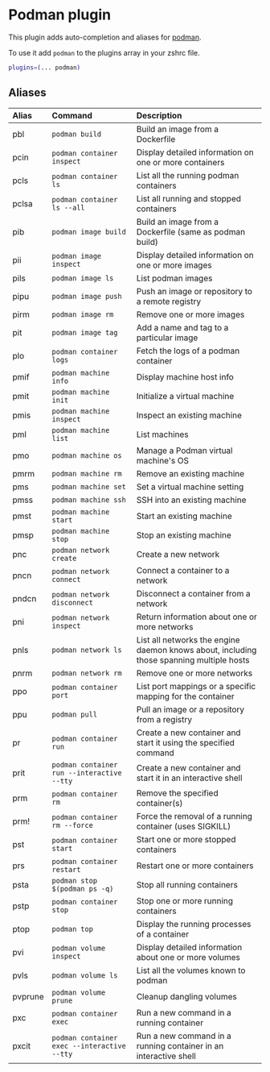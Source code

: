 # Podman plugin

This plugin adds auto-completion and aliases for [podman](https://podman.io/).

To use it add `podman` to the plugins array in your zshrc file.

```zsh
plugins=(... podman)
```

## Aliases

| Alias   | Command                                       | Description                                                                              |
| :------ | :-------------------------------------------- | :--------------------------------------------------------------------------------------- |
| pbl     | `podman build`                                | Build an image from a Dockerfile                                                         |
| pcin    | `podman container inspect`                    | Display detailed information on one or more containers                                   |
| pcls    | `podman container ls`                         | List all the running podman containers                                                   |
| pclsa   | `podman container ls --all`                   | List all running and stopped containers                                                  |
| pib     | `podman image build`                          | Build an image from a Dockerfile (same as podman build)                                  |
| pii     | `podman image inspect`                        | Display detailed information on one or more images                                       |
| pils    | `podman image ls`                             | List podman images                                                                       |
| pipu    | `podman image push`                           | Push an image or repository to a remote registry                                         |
| pirm    | `podman image rm`                             | Remove one or more images                                                                |
| pit     | `podman image tag`                            | Add a name and tag to a particular image                                                 |
| plo     | `podman container logs`                       | Fetch the logs of a podman container                                                     |
| pmif    | `podman machine info`                         | Display machine host info                                                                |
| pmit    | `podman machine init`                         | Initialize a virtual machine                                                             |
| pmis    | `podman machine inspect`                      | Inspect an existing machine                                                              |
| pml     | `podman machine list`                         | List machines                                                                            |
| pmo     | `podman machine os`                           | Manage a Podman virtual machine's OS                                                     |
| pmrm    | `podman machine rm`                           | Remove an existing machine                                                               |
| pms     | `podman machine set`                          | Set a virtual machine setting                                                            |
| pmss    | `podman machine ssh`                          | SSH into an existing machine                                                             |
| pmst    | `podman machine start`                        | Start an existing machine                                                                |
| pmsp    | `podman machine stop`                         | Stop an existing machine                                                                 |
| pnc     | `podman network create`                       | Create a new network                                                                     |
| pncn    | `podman network connect`                      | Connect a container to a network                                                         |
| pndcn   | `podman network disconnect`                   | Disconnect a container from a network                                                    |
| pni     | `podman network inspect`                      | Return information about one or more networks                                            |
| pnls    | `podman network ls`                           | List all networks the engine daemon knows about, including those spanning multiple hosts |
| pnrm    | `podman network rm`                           | Remove one or more networks                                                              |
| ppo     | `podman container port`                       | List port mappings or a specific mapping for the container                               |
| ppu     | `podman pull`                                 | Pull an image or a repository from a registry                                            |
| pr      | `podman container run`                        | Create a new container and start it using the specified command                          |
| prit    | `podman container run --interactive --tty`    | Create a new container and start it in an interactive shell                              |
| prm     | `podman container rm`                         | Remove the specified container(s)                                                        |
| prm!    | `podman container rm --force`                 | Force the removal of a running container (uses SIGKILL)                                  |
| pst     | `podman container start`                      | Start one or more stopped containers                                                     |
| prs     | `podman container restart`                    | Restart one or more containers                                                           |
| psta    | `podman stop $(podman ps -q)`                 | Stop all running containers                                                              |
| pstp    | `podman container stop`                       | Stop one or more running containers                                                      |
| ptop    | `podman top`                                  | Display the running processes of a container                                             |
| pvi     | `podman volume inspect`                       | Display detailed information about one or more volumes                                   |
| pvls    | `podman volume ls`                            | List all the volumes known to podman                                                     |
| pvprune | `podman volume prune`                         | Cleanup dangling volumes                                                                 |
| pxc     | `podman container exec`                       | Run a new command in a running container                                                 |
| pxcit   | `podman container exec --interactive --tty`   | Run a new command in a running container in an interactive shell                         |
